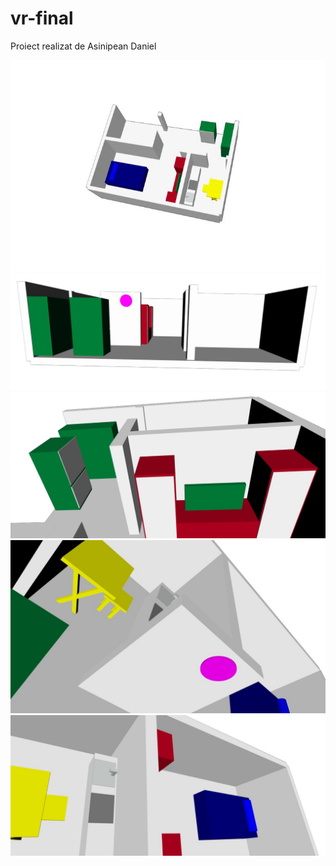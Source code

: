 # vr-final

Proiect realizat de Asinipean Daniel

<img src="/assets/img/1.JPG">
<img src="/assets/img/2.JPG">
<img src="/assets/img/3.JPG">
<img src="/assets/img/4.JPG">
<img src="/assets/img/5.JPG">